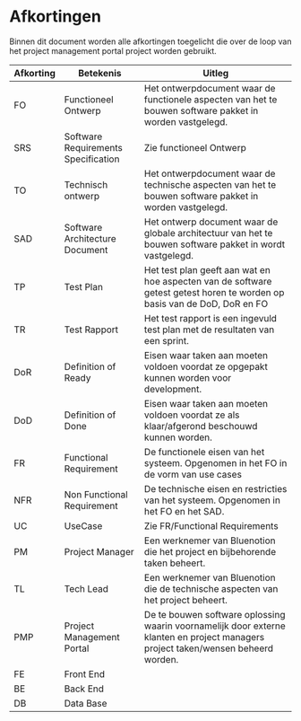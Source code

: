 # Afkortingen

Binnen dit document worden alle afkortingen toegelicht die over de loop van het project management portal project worden gebruikt.

| Afkorting | Betekenis | Uitleg |
|---|---|---|
| FO | Functioneel Ontwerp | Het ontwerpdocument waar de functionele aspecten van het te bouwen software pakket in worden vastgelegd. |
| SRS | Software Requirements Specification | Zie functioneel Ontwerp |
| TO | Technisch ontwerp | Het ontwerpdocument waar de technische aspecten van het te bouwen software pakket in worden vastgelegd. |
| SAD | Software Architecture Document | Het ontwerp document waar de globale architectuur van het te bouwen software pakket in wordt vastgelegd. |
| TP | Test Plan | Het test plan geeft aan wat en hoe aspecten van de software getest getest horen te worden op basis van de DoD, DoR en FO |
| TR | Test Rapport | Het test rapport is een ingevuld test plan met de resultaten van een sprint. |
| DoR | Definition of Ready | Eisen waar taken aan moeten voldoen voordat ze opgepakt kunnen worden voor development. |
| DoD | Definition of Done | Eisen waar taken aan moeten voldoen voordat ze als klaar/afgerond beschouwd kunnen worden. |
| FR | Functional Requirement | De functionele eisen van het systeem. Opgenomen in het FO in de vorm van use cases |
| NFR | Non Functional Requirement | De technische eisen en restricties van het systeem. Opgenomen in het FO en het SAD. |
| UC | UseCase | Zie FR/Functional Requirements |
| PM | Project Manager | Een werknemer van Bluenotion die het project en bijbehorende taken beheert. |
| TL | Tech Lead | Een werknemer van Bluenotion die de technische aspecten van het project beheert. |
| PMP | Project Management Portal | De te bouwen software oplossing waarin voornamelijk door externe klanten en project managers project taken/wensen beheerd worden. |
| FE | Front End |  |
| BE | Back End |  |
| DB | Data Base |  |
